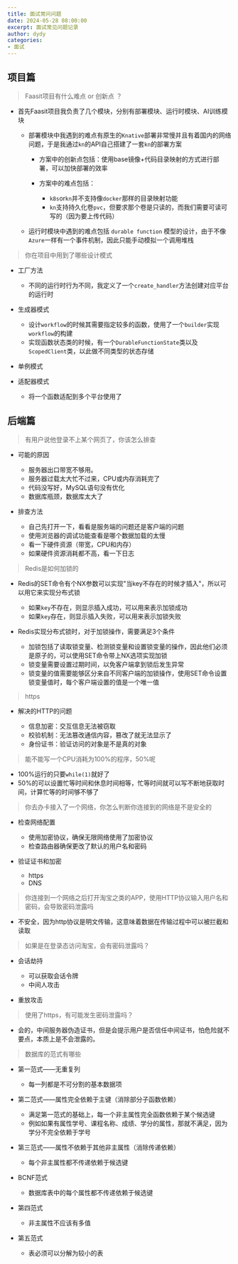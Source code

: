 ```yaml
---
title: 面试常问问题
date: 2024-05-28 08:00:00
excerpt: 面试常见问题记录
author: dydy
categories:
- 面试
---
```


## 项目篇

> Faasit项目有什么难点 or 创新点 ？

- 首先Faasit项目我负责了几个模块，分别有部署模块、运行时模块、AI训练模块

  - 部署模块中我遇到的难点有原生的`Knative`部署非常慢并且有着国内的网络问题，于是我通过`kn`的API自己搭建了一套`kn`的部署方案

    - 方案中的创新点包括：使用base镜像+代码目录映射的方式进行部署，可以加快部署的效率
    - 方案中的难点包括：

      - `k8s`or`kn`并不支持像`docker`那样的目录映射功能
      - `kn`支持持久化卷`pvc`，但要求那个卷是只读的，而我们需要可读可写的（因为要上传代码）

  - 运行时模块中遇到的难点包括 `durable function` 模型的设计，由于不像`Azure`一样有一个事件机制，因此只能手动模拟一个调用堆栈
    
> 你在项目中用到了哪些设计模式

- 工厂方法

  - 不同的运行时行为不同，我定义了一个`create_handler`方法创建对应平台的运行时

- 生成器模式

  - 设计`workflow`的时候其需要指定较多的函数，使用了一个`builder`实现`workflow`的构建
  - 实现函数状态类的时候，有一个`DurableFunctionState`类以及`ScopedClient`类，以此做不同类型的状态存储

-  单例模式

- 适配器模式

  - 将一个函数适配到多个平台使用了

## 后端篇

> 有用户说他登录不上某个网页了，你该怎么排查

- 可能的原因

  - 服务器出口带宽不够用。
  - 服务器过载太大忙不过来，CPU或内存消耗完了
  - 代码没写好，MySQL语句没有优化
  - 数据库瓶颈，数据库太大了

- 排查方法

  - 自己先打开一下，看看是服务端的问题还是客户端的问题
  - 使用浏览器的调试功能查看是哪个数据加载的太慢
  - 看一下硬件资源（带宽，CPU和内存）
  - 如果硬件资源消耗都不高，看一下日志

> Redis是如何加锁的

- Redis的SET命令有个NX参数可以实现"当key不存在的时候才插入"，所以可以用它来实现分布式锁

  - 如果`key`不存在，则显示插入成功，可以用来表示加锁成功
  - 如果`key`存在，则显示插入失败，可以用来表示加锁失败

- Redis实现分布式锁时，对于加锁操作，需要满足3个条件

  - 加锁包括了读取锁变量、检测锁变量和设置锁变量的操作，因此他们必须是原子的，可以使用SET命令带上NX选项实现加锁
  - 锁变量需要设置过期时间，以免客户端拿到锁后发生异常
  - 锁变量的值需要能够区分来自不同客户端的加锁操作，使用SET命令设置锁变量值时，每个客户端设置的值是一个唯一值

> https

- 解决的HTTP的问题

  - 信息加密：交互信息无法被窃取
  - 校验机制：无法篡改通信内容，篡改了就无法显示了
  - 身份证书：验证访问的对象是不是真的对象

> 能不能写一个CPU消耗为100%的程序，50%呢

- 100%运行的只要`while(1)`就好了
- 50%的可以设置忙等时间和休息时间相等，忙等时间就可以写不断地获取时间，计算忙等的时间够不够了


> 你去办卡接入了一个网络，你怎么判断你连接到的网络是不是安全的

- 检查网络配置
 
  - 使用加密协议，确保无限网络使用了加密协议
  - 检查路由器确保更改了默认的用户名和密码

- 验证证书和加密

  - https
  - DNS


> 你连接到一个网络之后打开淘宝之类的APP，使用HTTP协议输入用户名和密码，会导致密码泄露吗

- 不安全，因为http协议是明文传输，这意味着数据在传输过程中可以被拦截和读取

> 如果是在登录态访问淘宝，会有密码泄露吗？

- 会话劫持

  - 可以获取会话令牌
  - 中间人攻击

- 重放攻击

> 使用了https，有可能发生密码泄露吗？

- 会的，中间服务器伪造证书，但是会提示用户是否信任中间证书，怕危险就不要点，本质上是不会泄露的。


> 数据库的范式有哪些

- 第一范式——无重复列

  - 每一列都是不可分割的基本数据项

- 第二范式——属性完全依赖于主键（消除部分子函数依赖）

  - 满足第一范式的基础上，每一个非主属性完全函数依赖于某个候选键
  - 例如如果有属性学号、课程名称、成绩、学分的属性，那就不满足，因为学分不完全依赖于学号

- 第三范式——属性不依赖于其他非主属性（消除传递依赖）

  - 每个非主属性都不传递依赖于候选键

- BCNF范式

  - 数据库表中的每个属性都不传递依赖于候选键

- 第四范式

  - 非主属性不应该有多值

- 第五范式

  - 表必须可以分解为较小的表